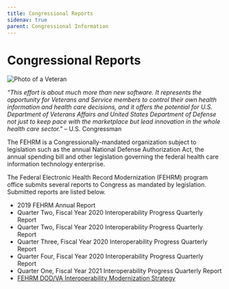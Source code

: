 ```yaml
---
title: Congressional Reports
sidenav: true
parent: Congressional Information
---
```

# Congressional Reports

![Photo of a Veteran](images/1000w_q95-4-.jpg "Veteran")

*“This effort is about much more than new software. It represents the opportunity for Veterans and Service members to control their own health information and health care decisions, and it offers the potential for U.S. Department of Veterans Affairs and United States Department of Defense not just to keep pace with the marketplace but lead innovation in the whole health care sector."* – U.S. Congressman

The FEHRM is a Congressionally-mandated organization subject to legislation such as the annual National Defense Authorization Act, the annual spending bill and other legislation governing the federal health care information technology enterprise.

The Federal Electronic Health Record Modernization (FEHRM) program office submits several reports to Congress as mandated by legislation. Submitted reports are listed below.

* 2019 FEHRM Annual Report
* Quarter Two, Fiscal Year 2020 Interoperability Progress Quarterly Report
* Quarter Two, Fiscal Year 2020 Interoperability Progress Quarterly Report
* Quarter Three, Fiscal Year 2020 Interoperability Progress Quarterly Report
* Quarter Four, Fiscal Year 2020 Interoperability Progress Quarterly Report
* Quarter One, Fiscal Year 2021 Interoperability Progress Quarterly Report
* [FEHRM DOD/VA Interoperability Modernization Strategy](/images/tab-a2-dod_va_interoperability_modernization_strategy_20200924.pdf)